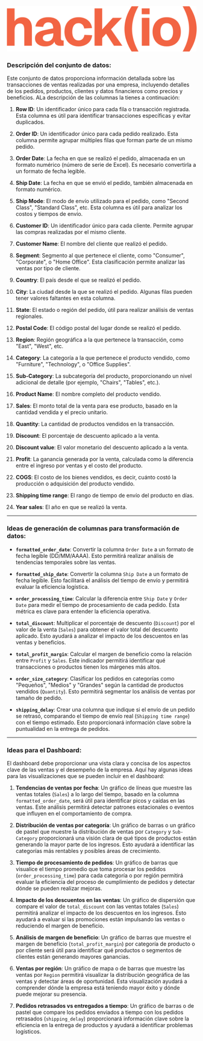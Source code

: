 <div style="text-align: center;">
  <img src="https://github.com/Hack-io-Data/Imagenes/blob/main/01-LogosHackio/logo_naranja@4x.png?raw=true" alt="esquema" />
</div>



### Descripción del conjunto de datos:

Este conjunto de datos proporciona información detallada sobre las transacciones de ventas realizadas por una empresa, incluyendo detalles de los pedidos, productos, clientes y datos financieros como precios y beneficios. ALa descripción de las columnas la tienes a continuación:

1. **Row ID**: Un identificador único para cada fila o transacción registrada. Esta columna es útil para identificar transacciones específicas y evitar duplicados.
   
2. **Order ID**: Un identificador único para cada pedido realizado. Esta columna permite agrupar múltiples filas que forman parte de un mismo pedido.

3. **Order Date**: La fecha en que se realizó el pedido, almacenada en un formato numérico (número de serie de Excel). Es necesario convertirla a un formato de fecha legible.

4. **Ship Date**: La fecha en que se envió el pedido, también almacenada en formato numérico.

5. **Ship Mode**: El modo de envío utilizado para el pedido, como "Second Class", "Standard Class", etc. Esta columna es útil para analizar los costos y tiempos de envío.

6. **Customer ID**: Un identificador único para cada cliente. Permite agrupar las compras realizadas por el mismo cliente.

7. **Customer Name**: El nombre del cliente que realizó el pedido.

8. **Segment**: Segmento al que pertenece el cliente, como "Consumer", "Corporate", o "Home Office". Esta clasificación permite analizar las ventas por tipo de cliente.

9. **Country**: El país desde el que se realizó el pedido.

10. **City**: La ciudad desde la que se realizó el pedido. Algunas filas pueden tener valores faltantes en esta columna.

11. **State**: El estado o región del pedido, útil para realizar análisis de ventas regionales.

12. **Postal Code**: El código postal del lugar donde se realizó el pedido.

13. **Region**: Región geográfica a la que pertenece la transacción, como "East", "West", etc.

14. **Category**: La categoría a la que pertenece el producto vendido, como "Furniture", "Technology", o "Office Supplies".

15. **Sub-Category**: La subcategoría del producto, proporcionando un nivel adicional de detalle (por ejemplo, "Chairs", "Tables", etc.).

16. **Product Name**: El nombre completo del producto vendido.

17. **Sales**: El monto total de la venta para ese producto, basado en la cantidad vendida y el precio unitario.

18. **Quantity**: La cantidad de productos vendidos en la transacción.

19. **Discount**: El porcentaje de descuento aplicado a la venta.

20. **Discount value**: El valor monetario del descuento aplicado a la venta.

21. **Profit**: La ganancia generada por la venta, calculada como la diferencia entre el ingreso por ventas y el costo del producto.

22. **COGS**: El costo de los bienes vendidos, es decir, cuánto costó la producción o adquisición del producto vendido.

23. **Shipping time range**: El rango de tiempo de envío del producto en días.

24. **Year sales**: El año en que se realizó la venta.

---

### Ideas de generación de columnas para transformación de datos:

- **`formatted_order_date`**: Convertir la columna `Order Date` a un formato de fecha legible (DD/MM/AAAA). Esto permitirá realizar análisis de tendencias temporales sobre las ventas.

- **`formatted_ship_date`**: Convertir la columna `Ship Date` a un formato de fecha legible. Esto facilitará el análisis del tiempo de envío y permitirá evaluar la eficiencia logística.

- **`order_processing_time`**: Calcular la diferencia entre `Ship Date` y `Order Date` para medir el tiempo de procesamiento de cada pedido. Esta métrica es clave para entender la eficiencia operativa.

- **`total_discount`**: Multiplicar el porcentaje de descuento (`Discount`) por el valor de la venta (`Sales`) para obtener el valor total del descuento aplicado. Esto ayudará a analizar el impacto de los descuentos en las ventas y beneficios.

- **`total_profit_margin`**: Calcular el margen de beneficio como la relación entre `Profit` y `Sales`. Este indicador permitirá identificar qué transacciones o productos tienen los márgenes más altos.

- **`order_size_category`**: Clasificar los pedidos en categorías como "Pequeños", "Medios" y "Grandes" según la cantidad de productos vendidos (`Quantity`). Esto permitirá segmentar los análisis de ventas por tamaño de pedido.

- **`shipping_delay`**: Crear una columna que indique si el envío de un pedido se retrasó, comparando el tiempo de envío real (`Shipping time range`) con el tiempo estimado. Esto proporcionará información clave sobre la puntualidad en la entrega de pedidos.

---

### Ideas para el Dashboard:

El dashboard debe proporcionar una vista clara y concisa de los aspectos clave de las ventas y el desempeño de la empresa. Aquí hay algunas ideas para las visualizaciones que se pueden incluir en el dashboard:

1. **Tendencias de ventas por fecha**: Un gráfico de líneas que muestre las ventas totales (`Sales`) a lo largo del tiempo, basado en la columna `formatted_order_date`, será útil para identificar picos y caídas en las ventas. Este análisis permitirá detectar patrones estacionales o eventos que influyen en el comportamiento de compra.

2. **Distribución de ventas por categoría**: Un gráfico de barras o un gráfico de pastel que muestre la distribución de ventas por `Category` y `Sub-Category` proporcionará una visión clara de qué tipos de productos están generando la mayor parte de los ingresos. Esto ayudará a identificar las categorías más rentables y posibles áreas de crecimiento.

3. **Tiempo de procesamiento de pedidos**: Un gráfico de barras que visualice el tiempo promedio que toma procesar los pedidos (`order_processing_time`) para cada categoría o por región permitirá evaluar la eficiencia del proceso de cumplimiento de pedidos y detectar dónde se pueden realizar mejoras.

4. **Impacto de los descuentos en las ventas**: Un gráfico de dispersión que compare el valor de `total_discount` con las ventas totales (`Sales`) permitirá analizar el impacto de los descuentos en los ingresos. Esto ayudará a evaluar si las promociones están impulsando las ventas o reduciendo el margen de beneficio.

5. **Análisis de margen de beneficio**: Un gráfico de barras que muestre el margen de beneficio (`total_profit_margin`) por categoría de producto o por cliente será útil para identificar qué productos o segmentos de clientes están generando mayores ganancias.

6. **Ventas por región**: Un gráfico de mapa o de barras que muestre las ventas por `Region` permitirá visualizar la distribución geográfica de las ventas y detectar áreas de oportunidad. Esta visualización ayudará a comprender dónde la empresa está teniendo mayor éxito y dónde puede mejorar su presencia.

7. **Pedidos retrasados vs entregados a tiempo**: Un gráfico de barras o de pastel que compare los pedidos enviados a tiempo con los pedidos retrasados (`shipping_delay`) proporcionará información clave sobre la eficiencia en la entrega de productos y ayudará a identificar problemas logísticos.

